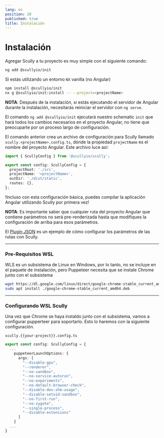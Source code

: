 ```yaml
---
lang: es
position: 20
published: true
title: Instalación
---
```


# Instalación

Agregar Scully a tu proyecto es muy simple con el siguiente comando:

```bash
ng add @scullyio/init
```

Si estás utilizando un entorno `NX` vanilla (no Angular)

```bash
npm install @scullyio/init
nx g @scullyio/init:install -- --project=<projectName>
```

**NOTA**: Después de la instalación, si estás ejecutando el servidor de Angular durante la instalación, necesitarás reiniciar el servidor con `ng serve`.

El comando `ng add @scullyio/init` ejecutará nuestro schematic `init` que hará todos los cambios necesarios en el proyecto Angular, no tiene que preocuparte por un proceso largo de configuración.

El comando anterior crea un archivo de configuración para Scully llamado `scully.<projectName>.config.ts`, dónde la propiedad `projectName` es el nombre del proyecto Angular.
Este archivo luce así:

```typescript
import { ScullyConfig } from '@scullyio/scully';

export const config: ScullyConfig = {
  projectRoot: './src',
  projectName: '<projectName>',
  outDir: './dist/static',
  routes: {},
};
```

!Incluso con esta configuración básica, puedes compilar la aplicación Angular utilizando Scully por primera vez!

**NOTA**: Es importante saber que cualquier ruta del proyecto Angular que contiene parámetros no será pre-renderizada hasta que modifiques la configuración de arriba para esos parámetros.

El [Plugin JSON](/docs/Reference/plugins/built-in-plugins/json) es un ejemplo de cómo configurar los parámetros de las rutas con Scully.

---

### Pre-Requisitos WSL

WLS es un subsistema de Linux en Windows, por lo tanto, no se incluye en el paquete de instalación, pero Puppeteer necesita que se instale Chrome junto con el subsistema

```bash
wget https://dl.google.com/linux/direct/google-chrome-stable_current_amd64.deb
sudo apt install ./google-chrome-stable_current_amd64.deb
```

---

### Configurando WSL Scully

Una vez que Chrome se haya instaldo junto con el subsistema, vamos a configurar pupperteer para soportarlo. Esto lo haremos con la siguiente configuración.

`scully.{{your-project}}.config.ts`

```typescript
export const config: ScullyConfig = {
  ...
    puppeteerLaunchOptions: {
      args: [
        "--disable-gpu",
        "--renderer",
        "--no-sandbox",
        "--no-service-autorun",
        "--no-experiments",
        "--no-default-browser-check",
        "--disable-dev-shm-usage",
        "--disable-setuid-sandbox",
        "--no-first-run",
        "--no-zygote",
        "--single-process",
        "--disable-extensions"
      ]
    }
  ...
}
```
